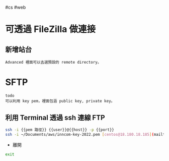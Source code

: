 #cs #web 

# 可透過 FileZilla 做連接
## 新增站台
	Advanced 裡面可以去選預設的 remote directory。

# SFTP
	todo
	可以利用 key pem，裡面包涵 public key, private key。
## 利用 Terminal 透過 ssh 連線 FTP
```sh
ssh -i {{pem 路徑}} {{user}}@{{host}} -p {{port}}
ssh -i ~/Documents/aws/inncom-key-2022.pem [centos@18.180.18.185](mailto:centos@18.180.18.185) -p 33025
```

- 離開
```sh
exit
```